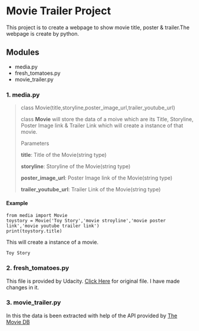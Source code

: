 # Movie Trailer Project

This project is to create a webpage to show movie title, poster & trailer.The webpage is create by python.

## Modules
* media.py
* fresh_tomatoes.py
* movie_trailer.py

### 1. media.py
> class Movie(title,storyline,poster_image_url,trailer_youtube_url)
> 
> class **Movie** will store the data of a moive which are
> its Title, Storyline, Poster Image link & Trailer Link
> which will create a instance of that movie.
> 
> Parameters
> 
> **title**: Title of the Movie(string type)
> 
> **storyline**:  Storyline of the Movie(string type)
> 
> **poster_image_url**: Poster Image link of the Movie(string type)
> 
> **trailer_youtube_url**: Trailer Link of the Movie(string type)

#### Example
```
from media import Movie
toystory = Movie('Toy Story','movie stroyline','movie poster link','movie youtube trailer link')
print(toystory.title)
```
This will create a instance of a movie.
```
Toy Story
```


### 2. fresh_tomatoes.py
This file is provided by Udacity.
[Click Here](https://github.com/udacity/ud036_StarterCode) for original file.
I have made changes in it.

### 3. movie_trailer.py
In this the data is been extracted with help of the API provided by [The Movie DB](https://developers.themoviedb.org/) 
